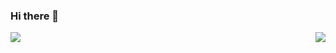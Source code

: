 ### Hi there 👋
 

<p align="right">
<img align="left" src="https://github-readme-stats.vercel.app/api?username=hdinson&count_private=true&show_icons=true&hide=stars,prs&include_all_commits=true&line_height=28"/> 
<img float="right" src="https://github-readme-stats.vercel.app/api/top-langs/?username=hdinson&layout=compact&hide=HTML" />
</p>
